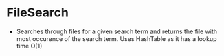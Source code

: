# FileSearch
  - Searches through files for a given search term and returns the file with most occurence of the search term. Uses HashTable as it has a lookup time O(1)
